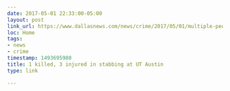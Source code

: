 ```yaml
---
date: 2017-05-01 22:33:00-05:00
layout: post
link_url: https://www.dallasnews.com/news/crime/2017/05/01/multiple-people-stabbed-ut-austin-campus
loc: Home
tags:
- news
- crime
timestamp: 1493695980
title: 1 killed, 3 injured in stabbing at UT Austin
type: link

---
```

